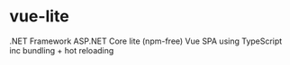 # vue-lite
.NET Framework ASP.NET Core lite (npm-free) Vue SPA using TypeScript inc bundling + hot reloading
